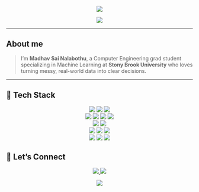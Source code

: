 <p align="center">
  <img src="https://readme-typing-svg.demolab.com?font=Fira+Code&size=24&pause=1500&color=00F7FF&center=true&vCenter=true&width=720&lines=Welcome+to+Madhav's+GitHub+Portfolio;Data+Science+%7C+Analytics+%7C+ML+Projects." />
</p>

<p align="center">
  <img src="https://img.shields.io/badge/Open%20to%3A-Data%20Science%20%2F%20Analytics%20Roles%20and%ML%Roles-00F7FF?style=for-the-badge"/>
</p>

---

## About me

> I’m **Madhav Sai Nalabothu**, a Computer Engineering grad student specializing in Machine Learning at **Stony Brook University** who loves turning messy, real-world data into clear decisions. 


---

## 🧠 Tech Stack

<p align="center">

  <!-- Languages -->
  <img src="https://img.shields.io/badge/Python-3776AB?logo=python&logoColor=white&style=for-the-badge"/>
  <img src="https://img.shields.io/badge/SQL-336791?logo=postgresql&logoColor=white&style=for-the-badge"/>
  <img src="https://img.shields.io/badge/R-276DC3?logo=r&logoColor=white&style=for-the-badge"/>

  <!-- ML / Data -->
  <br/>
  <img src="https://img.shields.io/badge/Scikit--learn-F7931E?logo=scikitlearn&logoColor=white&style=for-the-badge"/>
  <img src="https://img.shields.io/badge/XGBoost-EC9132?style=for-the-badge"/>
  <img src="https://img.shields.io/badge/Pandas-150458?logo=pandas&logoColor=white&style=for-the-badge"/>
  <img src="https://img.shields.io/badge/NumPy-013243?logo=numpy&logoColor=white&style=for-the-badge"/>

  <!-- Analytics & Viz -->
  <br/>
  <img src="https://img.shields.io/badge/Tableau-E97627?logo=tableau&logoColor=white&style=for-the-badge"/>
  <img src="https://img.shields.io/badge/Excel-217346?logo=microsoftexcel&logoColor=white&style=for-the-badge"/>

  <!-- Cloud / Data Eng -->
  <br/>
  <img src="https://img.shields.io/badge/AWS-232F3E?logo=amazonaws&logoColor=white&style=for-the-badge"/>
  <img src="https://img.shields.io/badge/Snowflake-29B5E8?logo=snowflake&logoColor=white&style=for-the-badge"/>
  <img src="https://img.shields.io/badge/Airflow-017CEE?logo=apacheairflow&logoColor=white&style=for-the-badge"/>

  <!-- Dev Tools -->
  <br/>
  <img src="https://img.shields.io/badge/Git-FF6F61?logo=git&logoColor=white&style=for-the-badge"/>
  <img src="https://img.shields.io/badge/Jupyter-F37626?logo=jupyter&logoColor=white&style=for-the-badge"/>
  <img src="https://img.shields.io/badge/VS%20Code-007ACC?logo=visualstudiocode&logoColor=white&style=for-the-badge"/>

</p>


## 🔗 Let’s Connect

<p align="center">
  <a href="https://www.linkedin.com/in/nmadhav-sai/">
    <img src="https://img.shields.io/badge/LinkedIn-Madhav%20Sai%20Nalabothu-0A66C2?style=for-the-badge&logo=linkedin" />
  </a>
  <a href="mailto:madhavnms@gmail.com">
    <img src="https://img.shields.io/badge/Email-Contact%20Me-D14836?style=for-the-badge&logo=gmail&logoColor=white" />
  </a>
<p align="center">
  <img src="https://capsule-render.vercel.app/api?type=waving&color=0:ff0055,100:000000&height=120&section=footer&text=Thanks%20for%20stopping%20by!&fontColor=ffffff&fontSize=28" />
</p>
